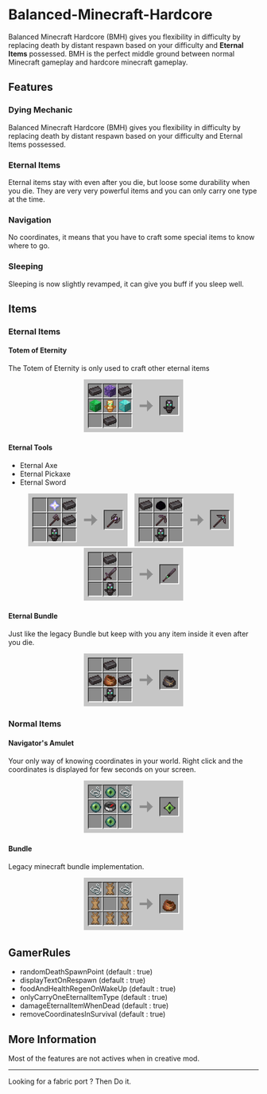 # Balanced-Minecraft-Hardcore

Balanced Minecraft Hardcore (BMH) gives you flexibility in difficulty by replacing death by distant respawn based on your difficulty and **Eternal Items** possessed. BMH is the perfect middle ground between normal Minecraft gameplay and hardcore minecraft gameplay.

## Features

### Dying Mechanic

Balanced Minecraft Hardcore (BMH) gives you flexibility in difficulty by replacing death by distant respawn based on your difficulty and Eternal Items possessed.

### Eternal Items

Eternal items stay with even after you die, but loose some durability when you die. They are very very powerful items and you can only carry one type at the time.

### Navigation

No coordinates, it means that you have to craft some special items to know where to go.

### Sleeping

Sleeping is now slightly revamped, it can give you buff if you sleep well.

## Items

### Eternal Items

#### Totem of Eternity

The Totem of Eternity is only used to craft other eternal items

<p align="center">
  <img src="resources/totem_of_eternity_crafting_grid.png" alt="totem_of_eternity_crafting_grid" width="200">
</p>

#### Eternal Tools

- Eternal Axe
- Eternal Pickaxe
- Eternal Sword

<p align="center">
  <img src="resources/eternal_axe_crafting_grid.png" alt="eternal_axe_crafting_grid" width="200" style="margin-right: 10px;">
  <img src="resources/eternal_pickaxe_crafting_grid.png" alt="eternal_pickaxe_crafting_grid" width="200" style="margin-right: 10px;">
  <img src="resources/eternal_sword_crafting_grid.png" alt="eternal_sword_crafting_grid" width="200">
</p>



#### Eternal Bundle

Just like the legacy Bundle but keep with you any item inside it even after you die.

<p align="center">
  <img src="resources/eternal_bundle_crafting_grid.png" alt="eternal_bundle_crafting_grid" width="200">
</p>

### Normal Items

#### Navigator's Amulet

Your only way of knowing coordinates in your world. Right click and the coordinates is displayed for few seconds on your screen.

<p align="center">
  <img src="resources/navigator_amulet_crafting_grid.png" alt="navigator_amulet_crafting_grid" width="200">
</p>

#### Bundle

Legacy minecraft bundle implementation.

<p align="center">
  <img src="resources/bundle_crafting_grid.png" alt="bundle_crafting_grid" width="200">
</p>


## GamerRules

- randomDeathSpawnPoint (default : true)
- displayTextOnRespawn (default : true)
- foodAndHealthRegenOnWakeUp (default : true)
- onlyCarryOneEternalItemType (default : true)
- damageEternalItemWhenDead (default : true)
- removeCoordinatesInSurvival (default : true)

## More Information

Most of the features are not actives when in creative mod.

---

Looking for a fabric port ? Then Do it.